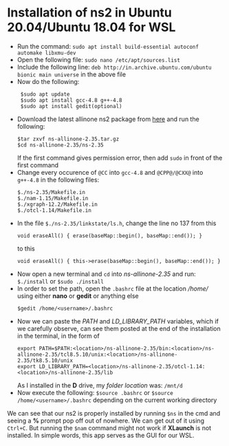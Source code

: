 # Installation of ns2 in Ubuntu 20.04/Ubuntu 18.04 for WSL

 - Run the command: `sudo apt install build-essential autoconf automake libxmu-dev`
 - Open the following file: `sudo nano /etc/apt/sources.list`
 - Include the following line: `deb http://in.archive.ubuntu.com/ubuntu bionic main universe` in the above file
 - Now do the following:
   ```
    $sudo apt update
    $sudo apt install gcc-4.8 g++-4.8
    $sudo apt install gedit(optional)
   ```
 - Download the latest allinone ns2 package from [here](https://sourceforge.net/projects/nsnam/files/allinone/ns-allinone-2.35/) and run the following:
   ```
   $tar zxvf ns-allinone-2.35.tar.gz
   $cd ns-allinone-2.35/ns-2.35
   ```
   If the first command gives permission error, then add `sudo` in front of the first command
 - Change every occurence of `@CC` into `gcc-4.8` and `@CPP@/@CXX@` into `g++-4.8` in the following files:
   ```
   $./ns-2.35/Makefile.in
   $./nam-1.15/Makefile.in
   $./xgraph-12.2/Makefile.in
   $./otcl-1.14/Makefile.in
   ```
 - In the file `$./ns-2.35/linkstate/ls.h`, change the line no 137 from this
   ```
   void eraseAll() { erase(baseMap::begin(), baseMap::end()); }
   ```
   to this
   ```
   void eraseAll() { this->erase(baseMap::begin(), baseMap::end()); }
   ```
 - Now open a new terminal and `cd` into *ns-allinone-2.35* and run: `$./install` or `$sudo ./install`
 - In order to set the path, open the `.bashrc` file at the location */home/<username>* using either **nano** or **gedit** or anything else
   ```
   $gedit /home/<username>/.bashrc
   ```
 - Now we can paste the *PATH* and *LD_LIBRARY_PATH* variables, which if we carefully observe, can see them posted at the end of the installation in the terminal, in the 
   form of
   ```
   export PATH=$PATH:<location>/ns-allinone-2.35/bin:<location>/ns-allinone-2.35/tcl8.5.10/unix:<location>/ns-allinone-2.35/tk8.5.10/unix
   export LD_LIBRARY_PATH=<location>/ns-allinone-2.35/otcl-1.14:<location>/ns-allinone-2.35/lib
   ```
   As I installed in the **D** drive, my *folder location* was: `/mnt/d`
 - Now execute the following: `$source .bashrc` or `$source /home/<username>/.bashrc` depending on the current working directory
  
We can see that our ns2 is properly installed by running `$ns` in the cmd and seeing a **%** prompt pop off out of nowhere. We can get out of it using `Ctrl+C`. But
running the `$nam` command might not work if **XLaunch** is not installed. In simple words, this app serves as the GUI for our WSL.
